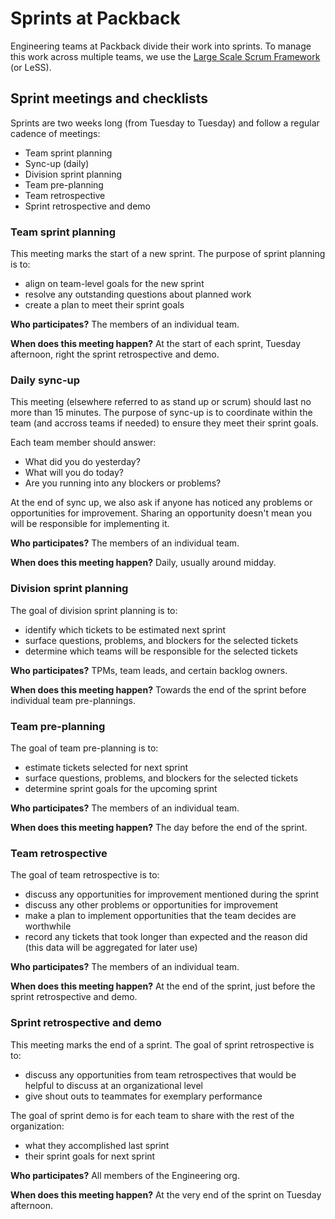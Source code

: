 # Sprints at Packback

Engineering teams at Packback divide their work into sprints. To manage this work across multiple teams, we use the [Large Scale Scrum Framework](https://less.works/less/framework) (or LeSS).

## Sprint meetings and checklists

Sprints are two weeks long (from Tuesday to Tuesday) and follow a regular cadence of meetings:

- Team sprint planning
- Sync-up (daily)
- Division sprint planning
- Team pre-planning
- Team retrospective
- Sprint retrospective and demo

### Team sprint planning

This meeting marks the start of a new sprint. The purpose of sprint planning is to:

- align on team-level goals for the new sprint
- resolve any outstanding questions about planned work
- create a plan to meet their sprint goals

**Who participates?** The members of an individual team.

**When does this meeting happen?** At the start of each sprint, Tuesday afternoon, right the sprint retrospective and demo.

### Daily sync-up

This meeting (elsewhere referred to as stand up or scrum) should last no more than 15 minutes. The purpose of sync-up is to coordinate within the team (and accross teams if needed) to ensure they meet their sprint goals.

Each team member should answer:

- What did you do yesterday?
- What will you do today?
- Are you running into any blockers or problems?

At the end of sync up, we also ask if anyone has noticed any problems or opportunities for improvement. Sharing an opportunity doesn't mean you will be responsible for implementing it.

**Who participates?** The members of an individual team.

**When does this meeting happen?** Daily, usually around midday.

### Division sprint planning

The goal of division sprint planning is to:

- identify which tickets to be estimated next sprint
- surface questions, problems, and blockers for the selected tickets
- determine which teams will be responsible for the selected tickets

**Who participates?** TPMs, team leads, and certain backlog owners.

**When does this meeting happen?** Towards the end of the sprint before individual team pre-plannings.

### Team pre-planning

The goal of team pre-planning is to:

- estimate tickets selected for next sprint
- surface questions, problems, and blockers for the selected tickets
- determine sprint goals for the upcoming sprint

**Who participates?** The members of an individual team.

**When does this meeting happen?** The day before the end of the sprint.

### Team retrospective

The goal of team retrospective is to:

- discuss any opportunities for improvement mentioned during the sprint
- discuss any other problems or opportunities for improvement
- make a plan to implement opportunities that the team decides are worthwhile
- record any tickets that took longer than expected and the reason did (this data will be aggregated for later use)

**Who participates?** The members of an individual team.

**When does this meeting happen?** At the end of the sprint, just before the sprint retrospective and demo.

### Sprint retrospective and demo

This meeting marks the end of a sprint. The goal of sprint retrospective is to:

- discuss any opportunities from team retrospectives that would be helpful to discuss at an organizational level
- give shout outs to teammates for exemplary performance

The goal of sprint demo is for each team to share with the rest of the organization:

- what they accomplished last sprint
- their sprint goals for next sprint

**Who participates?** All members of the Engineering org.

**When does this meeting happen?** At the very end of the sprint on Tuesday afternoon.
